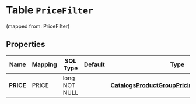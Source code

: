 
# Table `PriceFilter`
(mapped from: PriceFilter)

## Properties
Name | Mapping | SQL Type | Default | Type | Description | Notes
---- | ------- | -------- | ------- | ---- | ----------- | -----
**PRICE** | PRICE | long NOT NULL |  | [**CatalogsProductGroupPricingCurrencyCriteria**](CatalogsProductGroupPricingCurrencyCriteria.md) |  |  [foreignkey]



